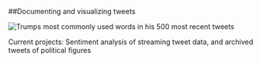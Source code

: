 ##Documenting and visualizing tweets 

![Trumps most commonly used words in his 500 most recent tweets](/home/timor/Documents/Git/Twitter-Mining/figures/trumps_hashtags.png)

Current projects: Sentiment analysis of streaming tweet data, and archived tweets of political figures
